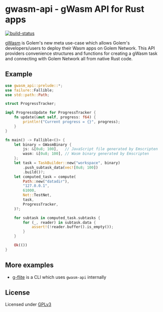 # gwasm-api - gWasm API for Rust apps
[![build-status]][build-link]

[build-status]: https://dev.azure.com/kubkon/gwasm-rust-api/_apis/build/status/golemfactory.gwasm-rust-api?branchName=master
[build-link]: https://dev.azure.com/kubkon/gwasm-rust-api/_build?definitionId=4

[gWasm](https://docs.golem.network/#/Products/Brass-Beta/gWASM) is Golem's new
meta use-case which allows Golem's developers/users to deploy their Wasm apps
on Golem Network. This API providers convenience structures and functions for
creating a gWasm task and connecting with Golem Network all from native Rust code.

## Example

```rust
use gwasm_api::prelude::*;
use failure::Fallible;
use std::path::Path;

struct ProgressTracker;

impl ProgressUpdate for ProgressTracker {
    fn update(&mut self, progress: f64) {
        println!("Current progress = {}", progress);
    }
}

fn main() -> Fallible<()> {
    let binary = GWasmBinary {
        js: &[0u8; 100],   // JavaScript file generated by Emscripten
        wasm: &[0u8; 100], // Wasm binary generated by Emscripten
    };
    let task = TaskBuilder::new("workspace", binary)
        .push_subtask_data(vec![0u8; 100])
        .build()?;
    let computed_task = compute(
        Path::new("datadir"),
        "127.0.0.1",
        61000,
        Net::TestNet,
        task,
        ProgressTracker,
    )?;

    for subtask in computed_task.subtasks {
        for (_, reader) in subtask.data {
            assert!(!reader.buffer().is_empty());
        }
    }

    Ok(())
}
```

## More examples
* [g-flite](https://github.com/golemfactory/g-flite) is a CLI which uses `gwasm-api`
  internally

## License
Licensed under [GPLv3](LICENSE)
